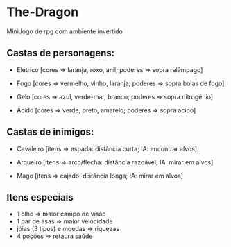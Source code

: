 # The-Dragon
MiniJogo de rpg com ambiente invertido 

## Castas de personagens:
- Elétrico [cores => laranja, roxo, anil;
            poderes => sopra relâmpago]
            
- Fogo [cores => vermelho, vinho, laranja;
        poderes => sopra bolas de fogo]
        
- Gelo [cores => azul, verde-mar, branco;
        poderes => sopra nitrogênio]
        
- Ácido [cores => verde, preto, amarelo;
        poderes => sopra ácido]
        
## Castas de inimigos:

- Cavaleiro [itens => espada: distância curta;
            IA: encontrar alvos]
            
- Arqueiro [itens => arco/flecha: distância razoável;
           IA: mirar em alvos]
           
- Mago [itens => cajado: distância longa;
           IA: mirar em alvos]
           
 ## Itens especiais
 
 - 1 olho => maior campo de visão
 - 1 par de asas => maior velocidade
 - jóias (3 tipos) e moedas => riquezas
 - 4 poções => retaura saúde
 
 
